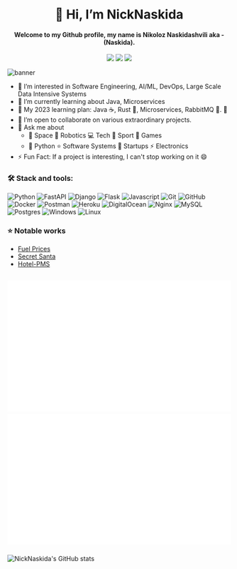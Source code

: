 <h1 align="center">👋 Hi, I’m NickNaskida</h1>
<h4 align="center">Welcome to my Github profile, my name is <b>Nikoloz Naskidashvili</b> aka - (<b>Naskida</b>). </h4>
<p align="center"> 
  <a href="https://www.linkedin.com/in/nikoloz-naskidashvili/"><img src="https://img.shields.io/badge/LinkedIn-0a65c1?style=flat&logo=linkedin&logoColor=white" /></a>
  <a href="https://t.me/NickNaskida"><img src="https://img.shields.io/badge/-Telegram-blue?style=flat&logo=Telegram&logoColor=white" /></a>
  <a href="https://www.twitter.com/NickNaskida/"><img src="https://img.shields.io/badge/Twitter-1d9bf0?style=flat&logo=twitter&logoColor=white" /></a> 
</p>


![banner](https://user-images.githubusercontent.com/82929931/174451558-6ddd08a9-06a0-4e60-8cfe-df78839175c6.png)

- 👀 I’m interested in Software Engineering, AI/ML, DevOps, Large Scale Data Intensive Systems
- 🌱 I’m currently learning about Java, Microservices 
- 📅 My 2023 learning plan: Java ☕, Rust 🦀, Microservices, RabbitMQ 🐇. 🌚
- 🍻 I’m open to collaborate on various extraordinary projects.
- 💬 Ask me about 
  - 🌌 Space 🤖 Robotics 💻 Tech 🏀 Sport 👾 Games
  - 🐍 Python ⭐️ Software Systems 🚧 Startups ⚡️ Electronics
- ⚡ Fun Fact: If a project is interesting, I can't stop working on it 😄


### 🛠️ Stack and tools:
![Python](https://img.shields.io/badge/Python-blue.svg?style=flat&logo=python&logoColor=yellow)
![FastAPI](https://img.shields.io/badge/FastAPI-009485.svg?style=flat&logo=fastapi&logoColor=black)
![Django](https://img.shields.io/badge/Django-darkgreen.svg?style=flat&logo=django)
![Flask](https://img.shields.io/badge/Flask-000000.svg?style=flat&logo=Flask&logoColor=white)
![Javascript](https://img.shields.io/badge/JavaScript-black?style=flat&logo=javascript&logoColor=yellow)
![Git](https://img.shields.io/badge/Git-05122A.svg?style=flat&logo=git)
![GitHub](https://img.shields.io/badge/GitHub-black.svg?style=flat&logo=github)
![Docker](https://img.shields.io/badge/docker-2496ed.svg?style=flat&logo=docker&logoColor=white)
![Postman](https://img.shields.io/badge/postman-ff6c37.svg?style=flat&logo=postman&logoColor=white)
![Heroku](https://img.shields.io/badge/Heroku-79589f.svg?style=flat&logo=heroku)
![DigitalOcean](https://img.shields.io/badge/DigitalOcean-f9fafe.svg?style=flat&logo=digitalocean)
![Nginx](https://img.shields.io/badge/Nginx-009639.svg?style=flat&logo=Nginx)
![MySQL](https://img.shields.io/badge/MySQL-gray.svg?style=flat&logo=mysql)
![Postgres](https://img.shields.io/badge/PostgreSQL-32658E.svg?style=flat&logo=PostgreSQL&logoColor=white)
![Windows](https://img.shields.io/badge/Windows-0078D6?style=flat&logo=windows&logoColor=white)
![Linux](https://img.shields.io/badge/Linux-FFFFFF?style=flat&logo=linux&logoColor=black)

### ⭐ **Notable works**
- [Fuel Prices](https://sawvavi.tk)
- [Secret Santa](https://secretsanta.ga)
- [Hotel-PMS](https://github.com/NickNaskida/Hotel-PMS-preview)

![GitHub Statistics](https://raw.githubusercontent.com/NickNaskida/github-stats-transparent/output/generated/overview.svg)
![GitHub Top Languages](https://raw.githubusercontent.com/NickNaskida/github-stats-transparent/output/generated/languages.svg)
---
![NickNaskida's GitHub stats](https://github-readme-stats.vercel.app/api?username=NickNaskida&theme=chartreuse-dark&show_icons=true) 








